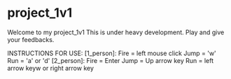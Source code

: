 # project_1v1
Welcome to my project_1v1
This is under heavy development.
Play and give your feedbacks.

INSTRUCTIONS FOR USE:
  [1_person]:
      Fire = left mouse click
      Jump = 'w'
      Run = 'a' or 'd'
  [2_person]:
      Fire = Enter
      Jump = Up arrow key
      Run = left arrow keyw or right arrow key
